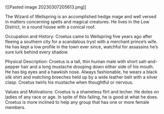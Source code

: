 ![[Pasted image 20230307205613.png]]

The Wizard of Wellspring is an accomplished hedge mage and well versed in matters concerning spells and magical creatures. He lives in the Low District, in a round house with a conical roof.

Occupation and History: Croetus came to Wellspring five years ago after fleeing a southern city for a scandalous tryst with a merchant prince’s wife. He has kept a low profile in the town ever since, watchful for assassins he’s sure lurk behind every shadow.

Physical Description: Croetus is a tall, thin human male with short salt-and-pepper hair and a long mustache drooping down either side of his mouth. He has big eyes and a hawkish nose. Always fashionable, he wears a black silk shirt and matching breeches held up by a wide leather belt with a silver clasp. Croetus twirls his mustache when thoughtful or nervous.

Values and Motivations: Croetus is a shameless flirt and lecher. He dotes on ladies of any race or age. In spite of this failing, he is good at what he does. Croetus is more inclined to help any group that has one or more female members.